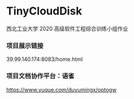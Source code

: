 # TinyCloudDisk
西北工业大学 2020 高级软件工程综合训练小组作业

### 项目展示链接
39.99.140.174:8083/home.html

### 项目文档协作平台：语雀
https://www.yuque.com/duyumingx/optogw
